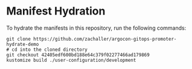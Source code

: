 # Manifest Hydration

To hydrate the manifests in this repository, run the following commands:

```shell
git clone https://github.com/zachaller/argocon-gitops-promoter-hydrate-demo
# cd into the cloned directory
git checkout 42405edf600bd188e64c379f02277466ad179869
kustomize build ./user-configuration/development
```
